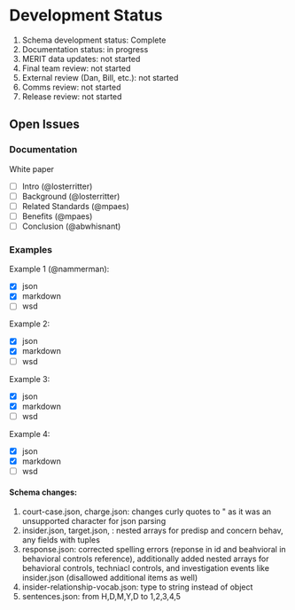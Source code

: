 # Development Status

1. Schema development status: Complete
2. Documentation status: in progress
3. MERIT data updates: not started
4. Final team review: not started
5. External review (Dan, Bill, etc.): not started
6. Comms review: not started
7. Release review: not started


## Open Issues

### Documentation

White paper
- [ ] Intro (@losterritter)
- [ ] Background (@losterritter)
- [ ] Related Standards (@mpaes)
- [ ] Benefits (@mpaes)
- [ ] Conclusion (@abwhisnant)

### Examples

Example 1 (@nammerman):
- [X] json
- [X] markdown
- [ ] wsd

Example 2:
- [X] json
- [X] markdown
- [ ] wsd

Example 3:
- [X] json
- [X] markdown
- [ ] wsd

Example 4:
- [X] json
- [X] markdown
- [ ] wsd

#### Schema changes:
1. court-case.json, charge.json: changes curly quotes to \" as it was an unsupported character for json parsing
2. insider.json, target.json, : nested arrays for predisp and concern behav, any fields with tuples
3. response.json: corrected spelling errors (reponse in id and beahvioral in behavioral controls reference), additionally added nested arrays for behavioral controls, techniacl controls, and investigation events like insider.json (disallowed additional items as well)
4. insider-relationship-vocab.json: type to string instead of object
5. sentences.json: from H,D,M,Y,D to 1,2,3,4,5
